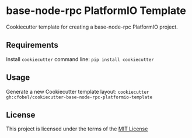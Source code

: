 base-node-rpc PlatformIO Template
=================================

Cookiecutter template for creating a base-node-rpc PlatformIO project.

Requirements
------------
Install `cookiecutter` command line: `pip install cookiecutter`    

Usage
-----
Generate a new Cookiecutter template layout: `cookiecutter gh:cfobel/cookiecutter-base-node-rpc-platformio-template`    

License
-------
This project is licensed under the terms of the [MIT License](/LICENSE)
